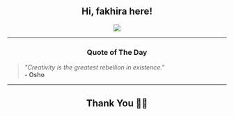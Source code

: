 <h2 align="center"> Hi, fakhira here!</h2>

<p align="center">
<a href="https://github.com/fakhiralkda" alt="github streak"><img src="https://dvst-streak.herokuapp.com/?user=fakhiralkda&theme=tokyonight&fire=DD472C"></a>
</p>

<hr>
<h3 align="center">Quote of The Day</h3>
<p align="center">
<blockquote>
<i>"Creativity is the greatest rebellion in existence."</i>
<br>
<b>- Osho</b>
</blockquote>
</p>


<hr>
<h2 align="center">Thank You 🙏🏼</h2>
